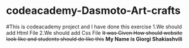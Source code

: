 ﻿# codeacademy-Dasmoto-Art-crafts
#This is codeacademy project and I have done this exercise
1.We should add Html File 
2.We should add Css File 
~~It was Given How should website look like and students should do like this~~
**My Name is Giorgi Shakiashvili**
